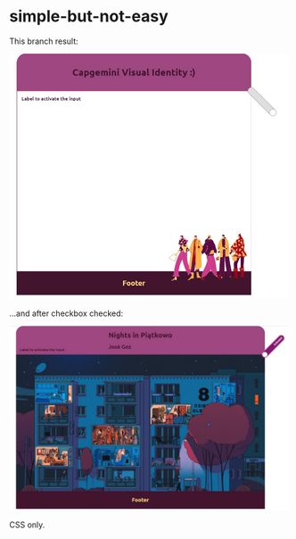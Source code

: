 # simple-but-not-easy

This branch result:

<img src="./assets/this-branch/result1.jpg" width="500" />

...and after checkbox checked:

<img src="./assets/this-branch/result2.jpg" width="500" />

CSS only.
